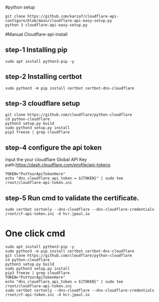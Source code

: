 #python setup
```
git clone https://github.com/karzaf/cloudflare-api-configure/blob/main/cloudflare-api-easy-setup.py
python 3 cloudflare-api-easy-setup.py
```


#Manual Cloudflare-api-install

## step-1 Installing pip
```
sudo apt install python3-pip -y
```
## step-2 Installing certbot
```
sudo python3 -m pip install certbot certbot-dns-cloudflare
```
## step-3 cloudflare setup
```
git clone https://github.com/cloudflare/python-cloudflare
cd python-cloudflare
python3 setup.py build
sudo python3 setup.py install
pip3 freeze | grep cloudflare
```
## step-4 configure the api token
input the your cloudflare Global API Key
path:https://dash.cloudflare.com/profile/api-tokens
```
TOKEN="PutYourApiTokenHere"
echo "dns_cloudflare_api_token = ${TOKEN}" | sudo tee /root/cloudflare-api-token.ini
```
## step-5 Run cmd to validate the certificate.
```
sudo certbot certonly --dns-cloudflare --dns-cloudflare-credentials /root/cf-api-token.ini -d hcr.jpaul.io
```
# One click cmd
```
sudo apt install python3-pip -y
sudo python3 -m pip install certbot certbot-dns-cloudflare
git clone https://github.com/cloudflare/python-cloudflare
cd python-cloudflare
python3 setup.py build
sudo python3 setup.py install
pip3 freeze | grep cloudflare
TOKEN="PutYourApiTokenHere"
echo "dns_cloudflare_api_token = ${TOKEN}" | sudo tee /root/cloudflare-api-token.ini
sudo certbot certonly --dns-cloudflare --dns-cloudflare-credentials /root/cf-api-token.ini -d hcr.jpaul.io
```

